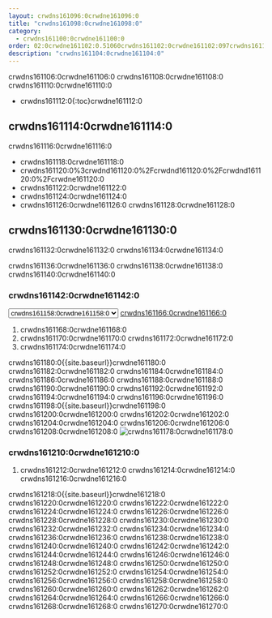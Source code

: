 ```yaml
---
layout: crwdns161096:0crwdne161096:0
title: "crwdns161098:0crwdne161098:0"
category:
  - crwdns161100:0crwdne161100:0
order: 02:0crwdne161102:0.51060crwdns161102:0crwdne161102:097crwdns161102:0crwdne161102:0
description: "crwdns161104:0crwdne161104:0"
---
```


crwdns161106:0crwdne161106:0 crwdns161108:0crwdne161108:0 crwdns161110:0crwdne161110:0

- crwdns161112:0{:toc}crwdne161112:0

## crwdns161114:0crwdne161114:0

crwdns161116:0crwdne161116:0

- crwdns161118:0crwdne161118:0
- crwdns161120:0%3crwdnd161120:0%2Fcrwdnd161120:0%2Fcrwdnd161120:0%2Fcrwdne161120:0
- crwdns161122:0crwdne161122:0
- crwdns161124:0crwdne161124:0
- crwdns161126:0crwdne161126:0 crwdns161128:0crwdne161128:0

## crwdns161130:0crwdne161130:0

crwdns161132:0crwdne161132:0 crwdns161134:0crwdne161134:0

crwdns161136:0crwdne161136:0 crwdns161138:0crwdne161138:0 crwdns161140:0crwdne161140:0

### crwdns161142:0crwdne161142:0

<script>
  var amiIds = {
  "ap-northeast-1": "ami-32e6d455",
  "ap-northeast-2": "ami-2cef3242",
  "ap-southeast-1": "ami-7f22a71c",
  "ap-southeast-2": "ami-21111b42",
  "eu-central-1": "ami-7a2ef015",
  "eu-west-1": "ami-ac1a14ca",
  "sa-east-1": "ami-70026d1c",
  "us-east-1": "ami-cb6f1add",
  "us-east-2": "ami-57c7e032",
  "us-west-1": "ami-059b818564104e5c6",
  "us-west-2": "ami-c24a2fa2"
  };

  var amiUpdateSelect = function() {
    var s = document.getElementById("ami-select");
    var region = s.options[s.selectedIndex].value;
    document.getElementById("ami-go").href = "https://console.aws.amazon.com/ec2/v2/home?region=" + region + "#LaunchInstanceWizard:ami=" + amiIds[region];
  };
  </script>

<select id="ami-select" onchange="amiUpdateSelect()"> <option value="ap-northeast-1">crwdns161144:0crwdne161144:0</option> <option value="ap-northeast-2">crwdns161146:0crwdne161146:0</option> <option value="ap-southeast-1">crwdns161148:0crwdne161148:0</option> <option value="ap-southeast-2">crwdns161150:0crwdne161150:0</option> <option value="eu-central-1">crwdns161152:0crwdne161152:0</option> <option value="eu-west-1">crwdns161154:0crwdne161154:0</option> <option value="sa-east-1">crwdns161156:0crwdne161156:0</option> <option value="us-east-1" selected="selected">crwdns161158:0crwdne161158:0</option> <option value="us-east-2">crwdns161160:0crwdne161160:0</option> <option value="us-west-1">crwdns161162:0crwdne161162:0</option> <option value="us-west-2">crwdns161164:0crwdne161164:0</option> </select> <a id="ami-go" href="" class="btn btn-success" data-analytics-action="{{ site.analytics.events.go_button_clicked }}" target="_blank">crwdns161166:0crwdne161166:0</a>
<script>amiUpdateSelect();</script>

1. crwdns161168:0crwdne161168:0
2. crwdns161170:0crwdne161170:0 crwdns161172:0crwdne161172:0
3. crwdns161174:0crwdne161174:0

crwdns161180:0{{site.baseurl}}crwdne161180:0 crwdns161182:0crwdne161182:0 crwdns161184:0crwdne161184:0 crwdns161186:0crwdne161186:0 crwdns161188:0crwdne161188:0 crwdns161190:0crwdne161190:0 crwdns161192:0crwdne161192:0 crwdns161194:0crwdne161194:0 crwdns161196:0crwdne161196:0 crwdns161198:0{{site.baseurl}}crwdne161198:0 crwdns161200:0crwdne161200:0 crwdns161202:0crwdne161202:0 crwdns161204:0crwdne161204:0 crwdns161206:0crwdne161206:0 crwdns161208:0crwdne161208:0 ![crwdns161178:0crwdne161178:0](crwdns161176:0{{site.baseurl}}crwdne161176:0)

### crwdns161210:0crwdne161210:0

1. crwdns161212:0crwdne161212:0 crwdns161214:0crwdne161214:0 crwdns161216:0crwdne161216:0

crwdns161218:0{{site.baseurl}}crwdne161218:0 crwdns161220:0crwdne161220:0 crwdns161222:0crwdne161222:0 crwdns161224:0crwdne161224:0 crwdns161226:0crwdne161226:0 crwdns161228:0crwdne161228:0 crwdns161230:0crwdne161230:0 crwdns161232:0crwdne161232:0 crwdns161234:0crwdne161234:0 crwdns161236:0crwdne161236:0 crwdns161238:0crwdne161238:0 crwdns161240:0crwdne161240:0 crwdns161242:0crwdne161242:0 crwdns161244:0crwdne161244:0 crwdns161246:0crwdne161246:0 crwdns161248:0crwdne161248:0 crwdns161250:0crwdne161250:0 crwdns161252:0crwdne161252:0 crwdns161254:0crwdne161254:0 crwdns161256:0crwdne161256:0 crwdns161258:0crwdne161258:0 crwdns161260:0crwdne161260:0 crwdns161262:0crwdne161262:0 crwdns161264:0crwdne161264:0 crwdns161266:0crwdne161266:0 crwdns161268:0crwdne161268:0 crwdns161270:0crwdne161270:0

<!---
## Installation in a Data Center

1. Launch a VM with at least 8GB of RAM, 100GB of disk space on the root volume, and a version of Linux that supports Docker, for example Ubuntu Trusty 14.04.

2. Open ports 22 and 8800 to administrators, open ports 80 and 443 to all users, and optionally open ports 64535-65535 to developers to SSH into builds.

3. Install Replicated, the tool used to package and distribute CircleCI, by running the  `curl https://get.replicated.com/docker | sudo bash` command. **Note:** Docker must not use the device mapper storage driver. Check this by running `sudo docker info | grep "Storage Driver"`.)

4. Visit port 8800 on the machine in a web browser to complete the guided installation process.

5. Complete the process by choosing an SSL certificate option, uploading the license, setting the admin password and hostnames,  enabling GitHub OAuth registration, and defining protocol settings. The application start up process begins by downloading the ~160 MB docker image, so it may take some time to complete.

6. Open the CircleCI app and click Get Started to authorize your GitHub account. The Add Projects page appears where you can select a project for your first build.
-->